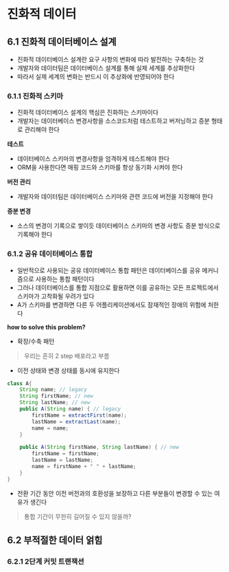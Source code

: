 # 진화적 데이터
## 6.1 진화적 데이터베이스 설계
* 진화적 데이터베이스 설계란 요구 사항의 변화에 따라 발전하는 구축하는 것
* 개발자와 데이터팀은 데이터베이스 설계를 통해 실제 세계를 추상화한다
* 따라서 실제 세계의 변화는 반드시 이 추상화에 반영되어야 한다

### 6.1.1 진화적 스키마
* 진화적 데이터베이스 설계의 핵심은 진화하는 스키마이다
* 개발자는 데이터베이스 변경사항을 소스코드처럼 테스트하고 버저닝하고 증분 형태로 관리해야 한다

**테스트**
* 데이터베이스 스키마의 변경사항을 엄격하게 테스트해야 한다
* ORM을 사용한다면 매핑 코드와 스키마를 항상 동기화 시켜야 한다

**버전 관리**
* 개발자와 데이터팀은 데이터베이스 스키마와 관련 코드에 버전을 지정해야 한다

**증분 변경**
* 소스의 변경이 기록으로 쌓이듯 데이터베이스 스키마의 변경 사항도 증분 방식으로 기록해야 한다

### 6.1.2 공유 데이터베이스 통합
* 일반적으로 사용되는 공유 데이터베이스 통합 패턴은 데이터베이스를 공유 메커니즘으로 사용하는 통합 패턴이다
* 그러나 데이터베이스를 통합 지점으로 활용하면 이를 공유하는 모든 프로젝트에서 스키마가 고착화될 우려가 있다
* A가 스키마를 변경하면 다른 두 어플리케이션에서도 잠재적인 장애의 위험에 처한다

**how to solve this problem?**
* 확장/수축 패턴
> 우리는 흔히 2 step 배포라고 부름

* 이전 상태와 변경 상태를 동시에 유지한다
```JAVA
class A{
    String name; // legacy
    String firstName; // new
    String lastName; // new
    public A(String name) { // legacy
        firstName = extractFirst(name);
        lastName = extractLast(name);
        name = name;
    }
    
    public A(String firstName, String lastName) { // new
        firstName = firstName;
        lastName = lastName;
        name = firstName + " " + lastName;
    }
}
```
* 전환 기간 동안 이전 버전과의 호환성을 보장하고 다른 부분들이 변경할 수 있는 여유가 생긴다
> 통합 기간이 무한히 길어질 수 있지 않을까?

## 6.2 부적절한 데이터 얽힘
### 6.2.1 2단계 커밋 트랜잭션


